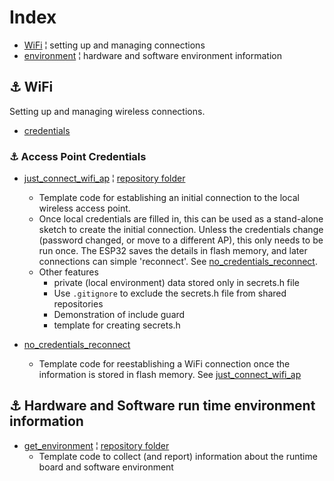 # Index

* [WiFi](#link_wifi) ¦ setting up and managing connections
* [environment](#link_environment) ¦ hardware and software environment information

<!--
* [Link](#link_link)
## <a name="link_link">⚓</a> Link
-->

## <a name="link_wifi">⚓</a> WiFi

Setting up and managing wireless connections.

* [credentials](#link_ap_credentials)

<!--
* [Link](#link_link)
### <a name="link_link">⚓</a> Link
-->

### <a name="link_ap_credentials">⚓</a> Access Point Credentials

* [just_connect_wifi_ap](just_connect_wifi_ap/) ¦ [repository folder](https://github.com/mMerlin/esduino/tree/main/just_connect_wifi_ap/)
  * Template code for establishing an initial connection to the local wireless access point.
  * Once local credentials are filled in, this can be used as a stand-alone sketch to create the initial connection. Unless the credentials change (password changed, or move to a different AP), this only needs to be run once. The ESP32 saves the details in flash memory, and later connections can simple 'reconnect'. See [no_credentials_reconnect](no_credentials_reconnect/).
  * Other features
    * private (local environment) data stored only in secrets.h file
    * Use `.gitignore` to exclude the secrets.h file from shared repositories
    * Demonstration of include guard
    * template for creating secrets.h

* [no_credentials_reconnect](no_credentials_reconnect/)
  * Template code for reestablishing a WiFi connection once the information is stored in flash memory. See [just_connect_wifi_ap](just_connect_wifi_ap/)

## <a name="link_environment">⚓</a> Hardware and Software run time environment information

* [get_environment](get_environment/) ¦ [repository folder](https://github.com/mMerlin/esduino/tree/main/get_environment/)
  * Template code to collect (and report) information about the runtime board and software environment
